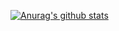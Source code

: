 [![Anurag's github stats](https://github-readme-stats.vercel.app/api?username=friendlyhj&show_icons=true&theme=cobalt)](https://github.com/anuraghazra/github-readme-stats)
